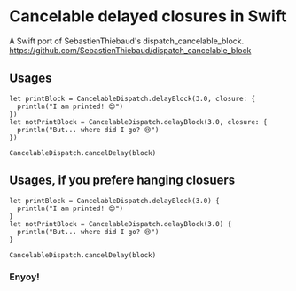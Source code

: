 # Cancelable delayed closures in Swift

A Swift port of SebastienThiebaud's dispatch_cancelable_block.
https://github.com/SebastienThiebaud/dispatch_cancelable_block


## Usages
```
let printBlock = CancelableDispatch.delayBlock(3.0, closure: {
  println("I am printed! 😍")
})
let notPrintBlock = CancelableDispatch.delayBlock(3.0, closure: {
  println("But... where did I go? 😢")
})

CancelableDispatch.cancelDelay(block)
```

## Usages, if you prefere hanging closuers
```
let printBlock = CancelableDispatch.delayBlock(3.0) {
  println("I am printed! 😍")
}
let notPrintBlock = CancelableDispatch.delayBlock(3.0) {
  println("But... where did I go? 😢")
}

CancelableDispatch.cancelDelay(block)
```

### Enyoy!